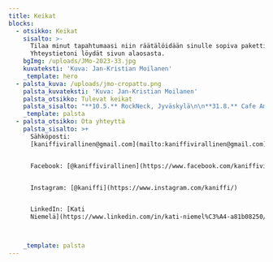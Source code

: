 ```yaml
---
title: Keikat
blocks:
  - otsikko: Keikat
    sisalto: >-
      Tilaa minut tapahtumaasi niin räätälöidään sinulle sopiva paketti!
      Yhteystietoni löydät sivun alaosasta.
    bgImg: /uploads/JMo-2023-33.jpg
    kuvateksti: 'Kuva: Jan-Kristian Moilanen'
    _template: hero
  - palsta_kuva: /uploads/jmo-cropattu.png
    palsta_kuvateksti: 'Kuva: Jan-Kristian Moilanen'
    palsta_otsikko: Tulevat keikat
    palsta_sisalto: "**10.5.** RockNeck, Jyväskylä\n\n**31.8.** Cafe Amalia,\_Sumiainen (duo)\n\n## Menneet keikat:\n\n17.2.2024 Poppari, Jyväskylä (Debyyttikeikka)\n"
    _template: palsta
  - palsta_otsikko: Ota yhteyttä
    palsta_sisalto: >+
      Sähköposti:
      [kaniffivirallinen@gmail.com](mailto:kaniffivirallinen@gmail.com)


      Facebook: [@kaniffivirallinen](https://www.facebook.com/kaniffivirallinen)


      Instagram: [@kaniffi](https://www.instagram.com/kaniffi/)


      LinkedIn: [Kati
      Niemelä](https://www.linkedin.com/in/kati-niemel%C3%A4-a81b08250/)



    _template: palsta
---
```



